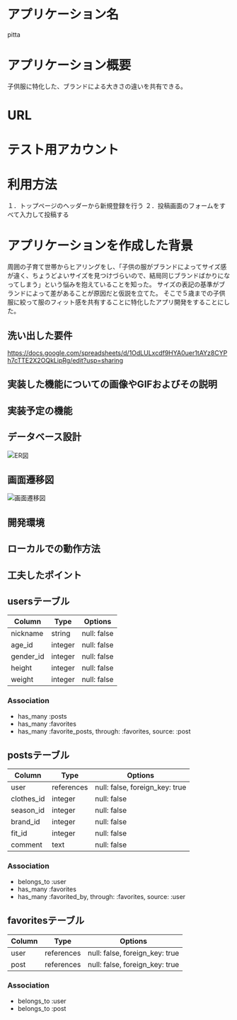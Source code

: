# アプリケーション名
pitta

# アプリケーション概要
子供服に特化した、ブランドによる大きさの違いを共有できる。

# URL

# テスト用アカウント

# 利用方法
１．トップページのヘッダーから新規登録を行う
２．投稿画面のフォームをすべて入力して投稿する

# アプリケーションを作成した背景
周囲の子育て世帯からヒアリングをし、「子供の服がブランドによってサイズ感が違く、ちょうどよいサイズを見つけづらいので、結局同じブランドばかりになってしまう」という悩みを抱えていることを知った。
サイズの表記の基準がブランドによって差があることが原因だと仮説を立てた。
そこで５歳までの子供服に絞って服のフィット感を共有することに特化したアプリ開発をすることにした。

## 洗い出した要件
https://docs.google.com/spreadsheets/d/1OdLULxcdf9HYA0uer1tAYz8CYPh7cTTE2X2OQkLipRg/edit?usp=sharing

## 実装した機能についての画像やGIFおよびその説明
## 実装予定の機能
## データベース設計
![ER図](assets/images/pitta.png")
## 画面遷移図
![画面遷移図](assets/images/pitta.drawio.png")
## 開発環境
## ローカルでの動作方法
## 工夫したポイント

## usersテーブル
| Column    | Type    | Options     |
| --------- | ------- | ----------- |
| nickname  | string  | null: false |
| age_id    | integer | null: false |(ActiveHash - Age)
| gender_id | integer | null: false |(ActiveHash - Gender)
| height    | integer | null: false |
| weight    | integer | null: false |
### Association
- has_many :posts
- has_many :favorites
- has_many :favorite_posts, through: :favorites, source: :post <!-- Userは多数のfavorite_postsを持つ。これはfavoritesを経由している-->

## postsテーブル
| Column     | Type       | Options     |
| ---------- | ---------- | ----------- |
| user       | references | null: false, foreign_key: true |
| clothes_id | integer    | null: false |(ActiveHash - Clothes)
| season_id  | integer    | null: false |(ActiveHash - Season)
| brand_id   | integer    | null: false |(ActiveHash - Brand)
| fit_id     | integer    | null: false |(ActiveHash - Fit)
| comment    | text       | null: false |
### Association
- belongs_to :user
- has_many :favorites
- has_many :favorited_by, through: :favorites, source: :user

## favoritesテーブル
| Column | Type       | Options     |
| ------ | ---------- | ----------- |
| user   | references | null: false, foreign_key: true |
| post   | references | null: false, foreign_key: true |
### Association
- belongs_to :user
- belongs_to :post